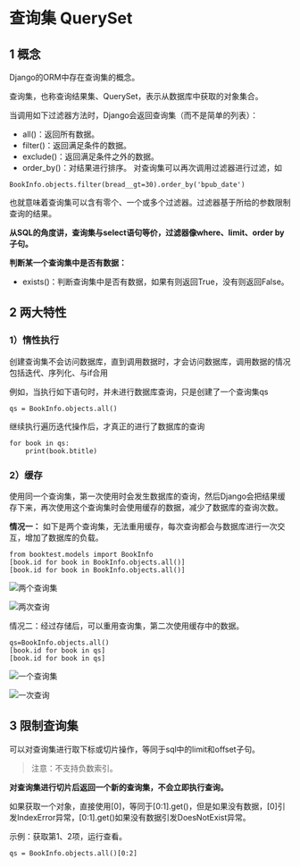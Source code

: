 # 查询集 QuerySet
## 1 概念
Django的ORM中存在查询集的概念。

查询集，也称查询结果集、QuerySet，表示从数据库中获取的对象集合。

当调用如下过滤器方法时，Django会返回查询集（而不是简单的列表）：

- all()：返回所有数据。
- filter()：返回满足条件的数据。
- exclude()：返回满足条件之外的数据。
- order_by()：对结果进行排序。
对查询集可以再次调用过滤器进行过滤，如
```
BookInfo.objects.filter(bread__gt=30).order_by('bpub_date')
```
也就意味着查询集可以含有零个、一个或多个过滤器。过滤器基于所给的参数限制查询的结果。

**从SQL的角度讲，查询集与select语句等价，过滤器像where、limit、order by子句。**

**判断某一个查询集中是否有数据：**

- exists()：判断查询集中是否有数据，如果有则返回True，没有则返回False。

## 2 两大特性
### 1）惰性执行
创建查询集不会访问数据库，直到调用数据时，才会访问数据库，调用数据的情况包括迭代、序列化、与if合用

例如，当执行如下语句时，并未进行数据库查询，只是创建了一个查询集qs
```
qs = BookInfo.objects.all()
```
继续执行遍历迭代操作后，才真正的进行了数据库的查询
```
for book in qs:
    print(book.btitle)
```

### 2）缓存
使用同一个查询集，第一次使用时会发生数据库的查询，然后Django会把结果缓存下来，再次使用这个查询集时会使用缓存的数据，减少了数据库的查询次数。

**情况一：** 如下是两个查询集，无法重用缓存，每次查询都会与数据库进行一次交互，增加了数据库的负载。
```
from booktest.models import BookInfo
[book.id for book in BookInfo.objects.all()]
[book.id for book in BookInfo.objects.all()]
```
![两个查询集](https://github.com/AH-Toby/picture/blob/master/DjangoPicture/7%E3%80%81datebase/queryset_uncache.png)

![两次查询](https://github.com/AH-Toby/picture/blob/master/DjangoPicture/7%E3%80%81datebase/queyrset_uncache_result.png)

情况二：经过存储后，可以重用查询集，第二次使用缓存中的数据。
```
qs=BookInfo.objects.all()
[book.id for book in qs]
[book.id for book in qs]
```
![一个查询集](https://github.com/AH-Toby/picture/blob/master/DjangoPicture/7%E3%80%81datebase/queryset_cache.png)

![一次查询](https://github.com/AH-Toby/picture/blob/master/DjangoPicture/7%E3%80%81datebase/queryset_cache_result.png)


## 3 限制查询集
可以对查询集进行取下标或切片操作，等同于sql中的limit和offset子句。

>注意：不支持负数索引。

**对查询集进行切片后返回一个新的查询集，不会立即执行查询。**

如果获取一个对象，直接使用[0]，等同于[0:1].get()，但是如果没有数据，[0]引发IndexError异常，[0:1].get()如果没有数据引发DoesNotExist异常。

示例：获取第1、2项，运行查看。
```
qs = BookInfo.objects.all()[0:2]
```

